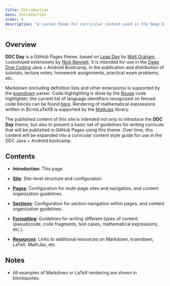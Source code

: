 ```yaml
---
title: Introduction
menu: Introduction
order: 0
description: "A custom theme for curricular content used in the Deep Dive Coding Java+Android Bootcamp"
---
```


## Overview

**DDC Day** is a GitHub Pages theme, based on [Leap Day](https://pages-themes.github.io/leap-day/) by [Matt Graham](https://twitter.com/mattgraham), customized extensively by [Nick Bennett](mailto:nick@nickbenn.com). It is intended for use in the [Deep Dive Coding](https://deepdivecoding.com) Java + Android Bootcamp, in the publication and distribution of tutorials, lecture notes, homework assignments, practical exam problems, etc.

Markdown (including definition lists and other extensions) is supported by the [kramdown](https://kramdown.gettalong.org/parser/kramdown.html) parser. Code highlighting is done by the [Rouge](http://rouge.jneen.net/) code highlighter; the current list of language identifiers recognized on fenced code blocks can be found [here](https://github.com/rouge-ruby/rouge/wiki/List-of-supported-languages-and-lexers). Rendering of mathematical expressions written in $\rm\LaTeX$ is supported by the [MathJax](https://www.mathjax.org/) library.

The published content of this site is intended not only to introduce the **DDC Day** theme, but also to present a basic set of guidelines for writing curricula that will be published in GitHub Pages using this theme. Over time, this content will be expanded into a curricular content style guide for use in the DDC Java + Android bootcamp.

## Contents

* **Introduction**: This page.

* [**Site**](site.md): Site-level structure and configuration.

* [**Pages**](pages.md): Configuration for multi-page sites and navigation, and content organization guidelines.

* [**Sections**](sections.md): Configuration for section navigation within pages, and content organization guidelines.

* [**Formatting**](formatting.md): Guidelines for writing different types of content (pseudocode, code fragments, test cases, mathematical expressions, etc.).

* [**Resources**](resources.md): Links to additional resources on Markdown, kramdown, LaTeX, MathJax, etc. 

## Notes

* All examples of Markdown or LaTeX rendering are shown in blockquotes.